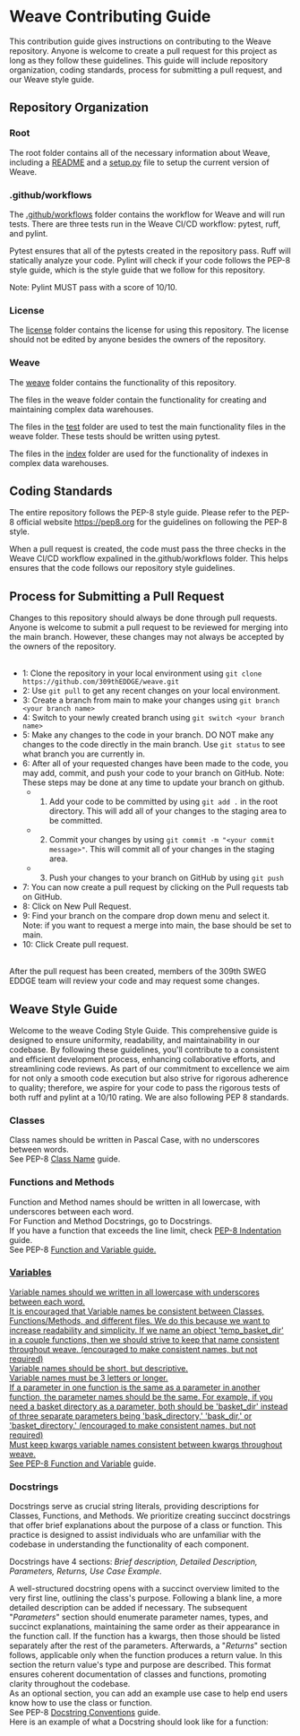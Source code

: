 # Weave Contributing Guide
This contribution guide gives instructions on contributing to the Weave repository. Anyone is welcome to create a pull request for this project as long as they follow these guidelines. This guide will include repository organization, coding standards, process for submitting a pull request, and our Weave style guide.

## Repository Organization

### Root
The root folder contains all of the necessary information about Weave, including a <a href="https://github.com/309thEDDGE/weave/blob/main/README.md">README</a> and a <a href="https://github.com/309thEDDGE/weave/blob/main/setup.py">setup.py</a> file to setup the current version of Weave.

### .github/workflows
<p>The <a href="https://github.com/309thEDDGE/weave/blob/main/.github/workflows/pytest_and_ruff.yml">.github/workflows</a> folder contains the workflow for Weave and will run tests. There are three tests run in the Weave CI/CD workflow: pytest, ruff, and pylint. </p>

<p>Pytest ensures that all of the pytests created in the repository pass. Ruff will statically analyze your code. Pylint will check if your code follows the PEP-8 style guide, which is the style guide that we follow for this repository.</p>

<p>Note: Pylint MUST pass with a score of 10/10.</p>

### License
The <a href="https://github.com/309thEDDGE/weave/blob/main/license/LICENSE.txt">license</a> folder contains the license for using this repository. The license should not be edited by anyone besides the owners of the repository.

### Weave
<p>The <a href="https://github.com/309thEDDGE/weave/tree/main/weave">weave</a> folder contains the functionality of this repository.</p>

<p>The files in the weave folder contain the functionality for creating and maintaining complex data warehouses.</p>

<p>The files in the <a href="https://github.com/309thEDDGE/weave/tree/main/weave/tests">test</a> folder are used to test the main functionality files in the weave folder. These tests should be written using pytest.</p>

<p>The files in the <a href="https://github.com/309thEDDGE/weave/tree/main/weave/index">index</a> folder are used for the functionality of indexes in complex data warehouses.</p>

## Coding Standards
<p>The entire repository follows the PEP-8 style guide. Please refer to the PEP-8 official website <a href="https://pep8.org">https://pep8.org</a> for the guidelines on following the PEP-8 style.</p>
When a pull request is created, the code must pass the three checks in the Weave CI/CD workflow expalined in the.github/workflows folder. This helps ensures that the code follows our repository style guidelines. 

## Process for Submitting a Pull Request
Changes to this repository should always be done through pull requests. Anyone is welcome to submit a pull request to be reviewed for merging into the main branch. However, these changes may not always be accepted by the owners of the repository.
<br>
<br>
- 1: Clone the repository in your local environment using `git clone https://github.com/309thEDDGE/weave.git`
- 2: Use `git pull` to get any recent changes on your local environment.
- 3: Create a branch from main to make your changes using `git branch <your branch name>`
- 4: Switch to your newly created branch using `git switch <your branch name>`
- 5: Make any changes to the code in your branch. DO NOT make any changes to the code directly in the main branch. Use `git status` to see what branch you 
are currently in.
- 6: After all of your requested changes have been made to the code, you may add, commit, and push your code to your branch on GitHub.
  Note: These steps may be done at any time to update your branch on github.
  - 1. Add your code to be committed by using `git add .` in the root directory. This will add all of your changes to the staging area to be committed.
  - 2. Commit your changes by using `git commit -m "<your commit message>"`. This will commit all of your changes in the staging area.
  - 3. Push your changes to your branch on GitHub by using `git push`
- 7: You can now create a pull request by clicking on the Pull requests tab on GitHub.
- 8: Click on New Pull Request.
- 9: Find your branch on the compare drop down menu and select it. Note: if you want to request a merge into main, the base should be set to main.
- 10: Click Create pull request.
<br>
After the pull request has been created, members of the 309th SWEG EDDGE team will review your code and may request some changes.

## Weave Style Guide
Welcome to the weave Coding Style Guide. This comprehensive guide is designed to ensure uniformity, readability, and maintainability in our codebase. By following these guidelines, you'll contribute to a consistent and efficient development process, enhancing collaborative efforts, and streamlining code reviews. As part of our commitment to excellence we aim for not only a smooth code execution but also strive for rigorous adherence to quality; therefore, we aspire for your code to pass the rigorous tests of both ruff and pylint at a 10/10 rating. We are also following PEP 8 standards.
<br>
### Classes
Class names should be written in Pascal Case, with no underscores between words. <br> 
See PEP-8 <a href="https://peps.python.org/pep-0008/#class-names">Class Name</a> guide.
<br>
### Functions and Methods
Function and Method names should be written in all lowercase, with underscores between each word. <br>
For Function and Method Docstrings, go to Docstrings. <br>
If you have a function that exceeds the line limit, check <a href="https://peps.python.org/pep-0008/#indentation">PEP-8 Indentation</a> guide. <br>
See PEP-8 <a href="https://peps.python.org/pep-0008/#function-and-variable-names">Function and Variable guide.
<br>
### Variables
Variable names should we written in all lowercase with underscores between each word. <br>
It is encouraged that Variable names be consistent between Classes, Functions/Methods, and different files. We do this because we want to increase readability and simplicity. If we name an object 'temp_basket_dir' in a couple functions, then we should strive to keep that name consistent throughout weave. (encouraged to make consistent names, but not required) <br>
Variable names should be short, but descriptive. <br>
Variable names must be 3 letters or longer. <br>
If a parameter in one function is the same as a parameter in another function, the parameter names should be the same. For example, if you need a basket directory as a parameter, both should be 'basket_dir' instead of three separate parameters being 'bask_directory,' 'bask_dir,' or 'basket_directory.' (encouraged to make consistent names, but not required) <br>
Must keep kwargs variable names consistent between kwargs throughout weave. <br>
See PEP-8 <a href="https://peps.python.org/pep-0008/#function-and-variable-names">Function and Variable</a> guide.
<br>
### Docstrings
<p>Docstrings serve as crucial string literals, providing descriptions for Classes, Functions, and Methods. We prioritize creating succinct docstrings that offer brief explanations about the purpose of a class or function. This practice is designed to assist individuals who are unfamiliar with the codebase in understanding the functionality of each component.</p>
<p>Docstrings have 4 sections: <i>Brief description, Detailed Description, Parameters, Returns, Use Case Example</i>.</p>
A well-structured docstring opens with a succinct overview limited to the very first line, outlining the class's purpose. Following a blank line, a more detailed description can be added if necessary. The subsequent "<i>Parameters</i>" section should enumerate parameter names, types, and succinct explanations, maintaining the same order as their appearance in the function call. If the function has a kwargs, then those should be listed separately after the rest of the parameters. Afterwards, a "<i>Returns</i>" section follows, applicable only when the function produces a return value. In this section the return value's type and purpose are described. This format ensures coherent documentation of classes and functions, promoting clarity throughout the codebase. <br>
As an optional section, you can add an example use case to help end users know how to use the class or function. <br>
See PEP-8 <a href="https://peps.python.org/pep-0257/">Docstring Conventions</a> guide. <br>
Here is an example of what a Docstring should look like for a function:













